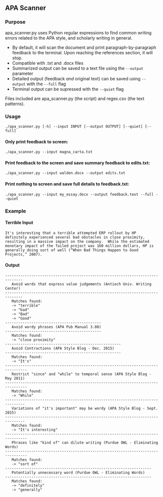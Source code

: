 ## APA Scanner

### Purpose
apa_scanner.py uses Python regular expressions to find common writing errors related to the APA style, and scholarly writing in general. 
- By default, it will scan the document and print paragraph-by-paragraph feedback to the terminal. Upon reaching the references section, it will stop.
- Compatible with .txt and .docx files
- Summarized output can be saved to a text file using the `--output` parameter
- Detailed output (feedback *and* original text) can be saved using  `--output` with the `--full` flag
- Terminal output can be supressed with the `--quiet` flag 

Files included are apa_scanner.py (the script) and regex.csv (the text patterns).



### Usage
`./apa_scanner.py [-h] --input INPUT [--output OUTPUT] [--quiet] [--full]`

#### Only print feedback to screen: ####
`./apa_scanner.py --input magna_carta.txt` 

#### Print feedback to the screen and save summary feedback to edits.txt: ####
`./apa_scanner.py --input walden.docx --output edits.txt` 

#### Print nothing to screen and save full details to feedback.txt: ####
`./apa_scanner.py --input my_essay.docx --output feedback.text --full --quiet`

### Example

#### Terrible Input

```
It's interesting that a terrible attempted ERP rollout by HP definitely experienced several bad obstacles in close proximity, resulting in a massive impact on the company.  While the estimated monetary impact of the failed project was 160 million dollars, HP is generally doing sort of well (“When Bad Things Happen to Good Projects,” 2007). 
```

#### Output

```
------------------------------------------------------------------------------
   Avoid words that express value judgements (Antioch Univ. Writing Center)
------------------------------------------------------------------------------
   Matches found:                  
   -> "terrible"
   -> "bad"
   -> "Bad"
   -> "Good"
--------------------------------------------
   Avoid wordy phrases (APA Pub Manual 3.08)
--------------------------------------------
   Matches found:                  
   -> "close proximity"
-----------------------------------------------------
   Avoid Contractions (APA Style Blog - Dec. 2015)
-----------------------------------------------------
   Matches found:                  
   -> "It's"
--------------------------------------------------------------------------------
   Restrict "since" and "while" to temporal sense (APA Style Blog - May 2011)
--------------------------------------------------------------------------------
   Matches found:                  
   -> "While"
-------------------------------------------------------------------------------
   Variations of "it's important" may be wordy (APA Style Blog - Sept. 2015)
-------------------------------------------------------------------------------
   Matches found:                  
   -> "It's interesting"
--------------------------------------------------------------------------------
   Phrases like "kind of" can dilute writing (Purdue OWL - Eliminating Words)
--------------------------------------------------------------------------------
   Matches found:                  
   -> "sort of"
-------------------------------------------------------------------
   Potentially unnecessary word (Purdue OWL - Eliminating Words)
-------------------------------------------------------------------
   Matches found:                  
   -> "definitely"
   -> "generally"
```
